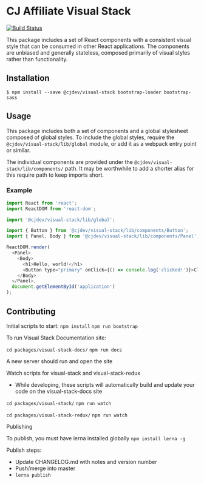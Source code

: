 # CJ Affiliate Visual Stack

[![Build Status](https://travis-ci.org/cjdev/visual-stack.svg?branch=master)](https://travis-ci.org/cjdev/visual-stack)

This package includes a set of React components with a consistent visual style that can be consumed in other React applications. The components are unbiased and generally stateless, composed primarily of visual styles rather than functionality.

## Installation

```
$ npm install --save @cjdev/visual-stack bootstrap-loader bootstrap-sass
```

## Usage

This package includes both a set of components and a global stylesheet composed of global styles. To include the global styles, require the `@cjdev/visual-stack/lib/global` module, or add it as a webpack entry point or similar.

The individual components are provided under the `@cjdev/visual-stack/lib/components/` path. It may be worthwhile to add a shorter alias for this require path to keep imports short.


### Example

```js
import React from 'react';
import ReactDOM from 'react-dom';

import '@cjdev/visual-stack/lib/global';

import { Button } from '@cjdev/visual-stack/lib/components/Button';
import { Panel, Body } from '@cjdev/visual-stack/lib/components/Panel';

ReactDOM.render(
  <Panel>
    <Body>
      <h1>Hello, world!</h1>
      <Button type="primary" onClick={() => console.log('clicked!')}>Click Me</Button>
    </Body>
  </Panel>,
  document.getElementById('application')
);
```

## Contributing

Initial scripts to start: 
`npm install`
`npm run bootstrap`

To run Visual Stack Documentation site:

`cd packages/visual-stack-docs/`
`npm run docs`

A new server should run and open the site

Watch scripts for visual-stack and visual-stack-redux 
- While developing, these scripts will automatically build and update your code on the visual-stack-docs site

`cd packages/visual-stack/`
`npm run watch`

`cd packages/visual-stack-redux/`
`npm run watch`

Publishing

To publish, you must have lerna installed globally
`npm install lerna -g`

Publish steps:
- Update CHANGELOG.md with notes and version number
- Push/merge into master 
- `lerna publish`


